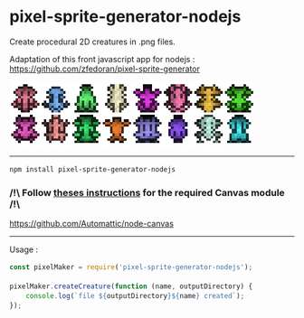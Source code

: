 # pixel-sprite-generator-nodejs
Create procedural 2D creatures in .png files.

Adaptation of this front javascript app for nodejs : https://github.com/zfedoran/pixel-sprite-generator

![alt text](https://raw.githubusercontent.com/blipn/pixel-sprite-generator-nodejs/master/exemple.png)

--- 

```bash
npm install pixel-sprite-generator-nodejs
```
### /!\ Follow [theses instructions](https://github.com/Automattic/node-canvas) for the required Canvas module /!\
https://github.com/Automattic/node-canvas

---
Usage : 

```javascript
const pixelMaker = require('pixel-sprite-generator-nodejs');

pixelMaker.createCreature(function (name, outputDirectory) {
    console.log(`file ${outputDirectory}${name} created`);
});

```
